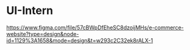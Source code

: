 # UI-Intern
https://www.figma.com/file/57cBWpDfEheSC8dzoijMHs/e-commerce-website?type=design&node-id=1129%3A1658&mode=design&t=w293c2C32ek8rALX-1

